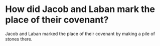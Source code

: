 # How did Jacob and Laban mark the place of their covenant?

Jacob and Laban marked the place of their covenant by making a pile of stones there.
